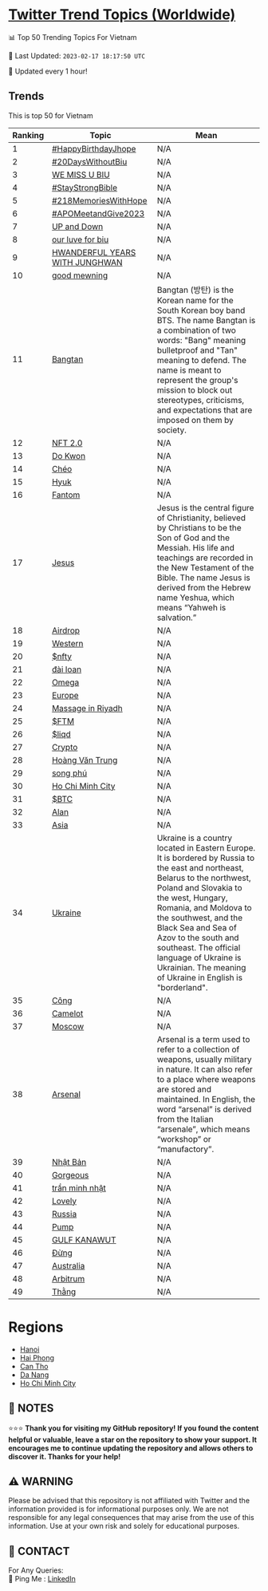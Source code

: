 [Twitter Trend Topics (Worldwide)](https://github.com/ErcinDedeoglu/Twitter-Trend-Topics)
==========


📊 Top 50 Trending Topics For Vietnam

📆 Last Updated: `2023-02-17 18:17:50 UTC`

🔧 Updated every 1 hour!


## Trends

This is top 50 for Vietnam

| Ranking | Topic | Mean |
| ------- | ------------ | ------------ |
| 1 | [#HappyBirthdayJhope](http://twitter.com/search?q=%23HappyBirthdayJhope) | N/A |
| 2 | [#20DaysWithoutBiu](http://twitter.com/search?q=%2320DaysWithoutBiu) | N/A |
| 3 | [WE MISS U BIU](http://twitter.com/search?q=WE+MISS+U+BIU) | N/A |
| 4 | [#StayStrongBible](http://twitter.com/search?q=%23StayStrongBible) | N/A |
| 5 | [#218MemoriesWithHope](http://twitter.com/search?q=%23218MemoriesWithHope) | N/A |
| 6 | [#APOMeetandGive2023](http://twitter.com/search?q=%23APOMeetandGive2023) | N/A |
| 7 | [UP and Down](http://twitter.com/search?q=UP+and+Down) | N/A |
| 8 | [our luve for biu](http://twitter.com/search?q=our+luve+for+biu) | N/A |
| 9 | [HWANDERFUL YEARS WITH JUNGHWAN](http://twitter.com/search?q=HWANDERFUL+YEARS+WITH+JUNGHWAN) | N/A |
| 10 | [good mewning](http://twitter.com/search?q=good+mewning) | N/A |
| 11 | [Bangtan](http://twitter.com/search?q=Bangtan) | Bangtan (방탄) is the Korean name for the South Korean boy band BTS. The name Bangtan is a combination of two words: "Bang" meaning bulletproof and "Tan" meaning to defend. The name is meant to represent the group's mission to block out stereotypes, criticisms, and expectations that are imposed on them by society. |
| 12 | [NFT 2.0](http://twitter.com/search?q=NFT+2.0) | N/A |
| 13 | [Do Kwon](http://twitter.com/search?q=Do+Kwon) | N/A |
| 14 | [Chéo](http://twitter.com/search?q=Ch%c3%a9o) | N/A |
| 15 | [Hyuk](http://twitter.com/search?q=Hyuk) | N/A |
| 16 | [Fantom](http://twitter.com/search?q=Fantom) | N/A |
| 17 | [Jesus](http://twitter.com/search?q=Jesus) | Jesus is the central figure of Christianity, believed by Christians to be the Son of God and the Messiah. His life and teachings are recorded in the New Testament of the Bible. The name Jesus is derived from the Hebrew name Yeshua, which means “Yahweh is salvation.” |
| 18 | [Airdrop](http://twitter.com/search?q=Airdrop) | N/A |
| 19 | [Western](http://twitter.com/search?q=Western) | N/A |
| 20 | [$nfty](http://twitter.com/search?q=%24nfty) | N/A |
| 21 | [đài loan](http://twitter.com/search?q=%c4%91%c3%a0i+loan) | N/A |
| 22 | [Omega](http://twitter.com/search?q=Omega) | N/A |
| 23 | [Europe](http://twitter.com/search?q=Europe) | N/A |
| 24 | [Massage in Riyadh](http://twitter.com/search?q=Massage+in+Riyadh) | N/A |
| 25 | [$FTM](http://twitter.com/search?q=%24FTM) | N/A |
| 26 | [$liqd](http://twitter.com/search?q=%24liqd) | N/A |
| 27 | [Crypto](http://twitter.com/search?q=Crypto) | N/A |
| 28 | [Hoàng Văn Trung](http://twitter.com/search?q=Ho%c3%a0ng+V%c4%83n+Trung) | N/A |
| 29 | [song phú](http://twitter.com/search?q=song+ph%c3%ba) | N/A |
| 30 | [Ho Chi Minh City](http://twitter.com/search?q=Ho+Chi+Minh+City) | N/A |
| 31 | [$BTC](http://twitter.com/search?q=%24BTC) | N/A |
| 32 | [Alan](http://twitter.com/search?q=Alan) | N/A |
| 33 | [Asia](http://twitter.com/search?q=Asia) | N/A |
| 34 | [Ukraine](http://twitter.com/search?q=Ukraine) | Ukraine is a country located in Eastern Europe. It is bordered by Russia to the east and northeast, Belarus to the northwest, Poland and Slovakia to the west, Hungary, Romania, and Moldova to the southwest, and the Black Sea and Sea of Azov to the south and southeast. The official language of Ukraine is Ukrainian. The meaning of Ukraine in English is "borderland". |
| 35 | [Công](http://twitter.com/search?q=C%c3%b4ng) | N/A |
| 36 | [Camelot](http://twitter.com/search?q=Camelot) | N/A |
| 37 | [Moscow](http://twitter.com/search?q=Moscow) | N/A |
| 38 | [Arsenal](http://twitter.com/search?q=Arsenal) | Arsenal is a term used to refer to a collection of weapons, usually military in nature. It can also refer to a place where weapons are stored and maintained. In English, the word “arsenal” is derived from the Italian “arsenale”, which means “workshop” or “manufactory”. |
| 39 | [Nhật Bản](http://twitter.com/search?q=Nh%e1%ba%adt+B%e1%ba%a3n) | N/A |
| 40 | [Gorgeous](http://twitter.com/search?q=Gorgeous) | N/A |
| 41 | [trần minh nhật](http://twitter.com/search?q=tr%e1%ba%a7n+minh+nh%e1%ba%adt) | N/A |
| 42 | [Lovely](http://twitter.com/search?q=Lovely) | N/A |
| 43 | [Russia](http://twitter.com/search?q=Russia) | N/A |
| 44 | [Pump](http://twitter.com/search?q=Pump) | N/A |
| 45 | [GULF KANAWUT](http://twitter.com/search?q=GULF+KANAWUT) | N/A |
| 46 | [Đừng](http://twitter.com/search?q=%c4%90%e1%bb%abng) | N/A |
| 47 | [Australia](http://twitter.com/search?q=Australia) | N/A |
| 48 | [Arbitrum](http://twitter.com/search?q=Arbitrum) | N/A |
| 49 | [Thằng](http://twitter.com/search?q=Th%e1%ba%b1ng) | N/A |



# Regions

* [Hanoi](</Vietnam/Hanoi.md>)
* [Hai Phong](</Vietnam/Hai Phong.md>)
* [Can Tho](</Vietnam/Can Tho.md>)
* [Da Nang](</Vietnam/Da Nang.md>)
* [Ho Chi Minh City](</Vietnam/Ho Chi Minh City.md>)



## 📝 NOTES

⭐⭐⭐ **Thank you for visiting my GitHub repository! If you found the content helpful or valuable, leave a star on the repository to show your support. It encourages me to continue updating the repository and allows others to discover it. Thanks for your help!**


## ⚠️ WARNING

Please be advised that this repository is not affiliated with Twitter and the information provided is for informational purposes only. We are not responsible for any legal consequences that may arise from the use of this information. Use at your own risk and solely for educational purposes.


## 📨 CONTACT

 For Any Queries:  
            🏓 Ping Me : [LinkedIn](https://www.linkedin.com/in/ercindedeoglu/)
